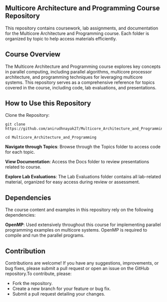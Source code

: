 ## Multicore Architecture and Programming Course Repository
This repository contains coursework, lab assignments, and documentation for the Multicore Architecture and Programming course. Each folder is organized by topic to help access materials efficiently.

## Course Overview
The Multicore Architecture and Programming course explores key concepts in parallel computing, including parallel algorithms, multicore processor architecture, and programming techniques for leveraging multicore systems. This repository serves as a comprehensive reference for topics covered in the course, including code, lab evaluations, and presentations.

## How to Use this Repository
Clone the Repository:
```
git clone https://github.com/anirudhnayak27/Multicore_Architecture_and_Programming.git

cd Multicore_Architecture_and_Programming
```

**Navigate through Topics**: Browse through the Topics folder to access code for each topic.

**View Documentation**: Access the Docs folder to review presentations related to course.

**Explore Lab Evaluations**: The Lab Evaluations folder contains all lab-related material, organized for easy access during review or assessment.

## Dependencies
The course content and examples in this repository rely on the following dependencies:

**OpenMP**: Used extensively throughout this course for implementing parallel programming examples on multicore systems. OpenMP is required to compile and run the parallel programs.

## Contribution
Contributions are welcome! If you have any suggestions, improvements, or bug fixes, please submit a pull request or open an issue on the GitHub repository.To contribute, please:

- Fork the repository.
- Create a new branch for your feature or bug fix.
- Submit a pull request detailing your changes.
